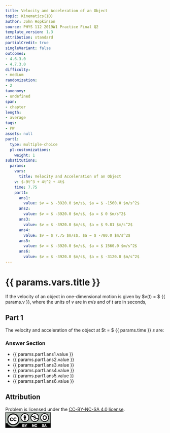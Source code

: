 ```yaml
---
title: Velocity and Acceleration of an Object
topic: Kinematics(1D)
author: John Hopkinson
source: PHYS 112 2019W1 Practice Final Q2
template_version: 1.3
attribution: standard
partialCredit: true
singleVariant: false
outcomes:
- 4.6.3.0
- 4.7.3.0
difficulty:
- medium
randomization:
- 2
taxonomy:
- undefined
span:
- chapter
length:
- average
tags:
- PW
assets: null
part1:
  type: multiple-choice
  pl-customizations:
    weight: 1
substitutions:
  params:
    vars:
      title: Velocity and Acceleration of an Object
    v: $-9t^3 + 4t^2 + 4t$
    time: 7.75
    part1:
      ans1:
        value: $v = $ -3920.0 $m/s$, $a = $ -1560.0 $m/s^2$
      ans2:
        value: $v = $ -3920.0 $m/s$, $a = $ 0 $m/s^2$
      ans3:
        value: $v = $ -3920.0 $m/s$, $a = $ 9.81 $m/s^2$
      ans4:
        value: $v = $ 7.75 $m/s$, $a = $ -780.0 $m/s^2$
      ans5:
        value: $v = $ -3920.0 $m/s$, $a = $ 1560.0 $m/s^2$
      ans6:
        value: $v = $ -3920.0 $m/s$, $a = $ -3120.0 $m/s^2$
---
```

# {{ params.vars.title }}
If the velocity of an object in one-dimensional motion is given by $v(t) = $ {{ params.v }}, where the units of $v$ are in $m/s$ and of $t$ are in seconds,

## Part 1

The velocity and acceleration of the object at $t = $ {{ params.time }} $s$ are:

### Answer Section

- {{ params.part1.ans1.value }}
- {{ params.part1.ans2.value }}
- {{ params.part1.ans3.value }}
- {{ params.part1.ans4.value }}
- {{ params.part1.ans5.value }}
- {{ params.part1.ans6.value }}

## Attribution

Problem is licensed under the [CC-BY-NC-SA 4.0 license](https://creativecommons.org/licenses/by-nc-sa/4.0/).<br> ![The Creative Commons 4.0 license requiring attribution-BY, non-commercial-NC, and share-alike-SA license.](https://raw.githubusercontent.com/firasm/bits/master/by-nc-sa.png)